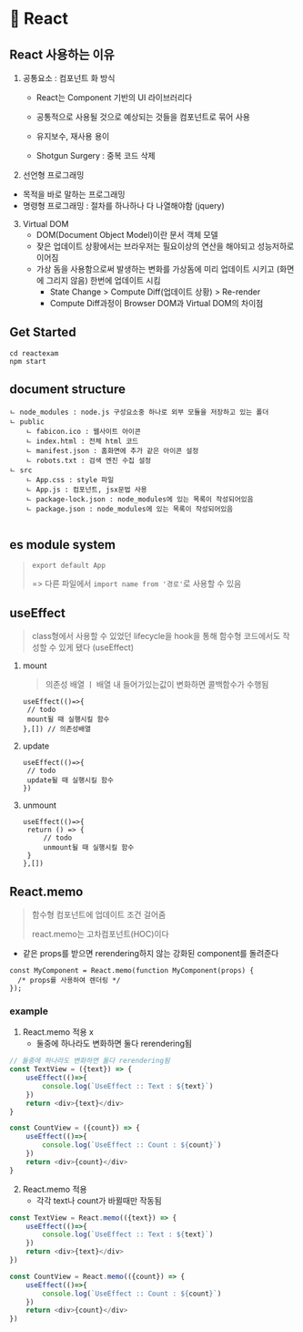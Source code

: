 # 📍 React

## React 사용하는 이유

1. 공통요소 : 컴포넌트 화 방식

   * React는 Component 기반의 UI 라이브러리다

   * 공통적으로 사용될 것으로 예상되는 것들을 컴포넌트로 묶어 사용

   * 유지보수, 재사용 용이

   * Shotgun Surgery : 중복 코드 삭제

     

2.  선언형 프로그래밍

   * 목적을 바로 말하는 프로그래밍
   * 명령형 프로그래밍 : 절차를 하나하나 다 나열해야함 (jquery)



3. Virtual DOM
   * DOM(Document Object Model)이란 문서 객체 모델
   * 잦은 업데이트 상황에서는 브라우저는 필요이상의 연산을 해야되고 성능저하로 이어짐
   * 가상 돔을 사용함으로써 발생하는 변화를 가상돔에 미리 업데이트 시키고 (화면에 그리지 않음) 한번에 업데이트 시킴
     * State Change > Compute Diff(업데이트 상황) > Re-render
     * Compute Diff과정이 Browser DOM과 Virtual DOM의 차이점



## Get Started

```
cd reactexam
npm start
```



## document structure

```
ㄴ node_modules : node.js 구성요소중 하나로 외부 모듈을 저장하고 있는 폴더
ㄴ public
	ㄴ fabicon.ico : 웹사이트 아이콘
	ㄴ index.html : 전체 html 코드
	ㄴ manifest.json : 홈화면에 추가 같은 아이콘 설정
	ㄴ robots.txt : 검색 엔진 수집 설정
ㄴ src
	ㄴ App.css : style 파일
	ㄴ App.js : 컴포넌트, jsx문법 사용
	ㄴ package-lock.json : node_modules에 있는 목록이 작성되어있음
	ㄴ package.json : node_modules에 있는 목록이 작성되어있음
	
```



## es module system

> `export default App`
>
> => 다른 파일에서 `import name from '경로'`로 사용할 수 있음



## useEffect

> class형에서 사용할 수 있었던 lifecycle을 hook을 통해  함수형 코드에서도 작성할 수 있게 됐다 (useEffect)



1. mount

   > 의존성 배열 ㅣ 배열 내 들어가있는값이 변화하면 콜백함수가 수행됨

   ```
   useEffect(()=>{
   	// todo
   	mount될 때 실행시킬 함수
   },[]) // 의존성배열
   ```

   

2. update

   ```
   useEffect(()=>{
   	// todo
   	update될 때 실행시킬 함수
   })
   ```

   

3. unmount

   ```
   useEffect(()=>{
   	return () => {
   		// todo
   		unmount될 때 실행시킬 함수
   	}
   },[])
   ```

   

## React.memo

> 함수형 컴포넌트에 업데이트 조건 걸어줌
>
> react.memo는 고차컴포넌트(HOC)이다

* 같은 props를 받으면 rerendering하지 않는 강화된 component를 돌려준다

```
const MyComponent = React.memo(function MyComponent(props) {
  /* props를 사용하여 렌더링 */
});
```



### example

1. React.memo 적용 x
   * 둘중에 하나라도 변화하면 둘다 rerendering됨

```js
// 둘중에 하나라도 변화하면 둘다 rerendering됨
const TextView = ({text}) => {
    useEffect(()=>{
        console.log(`UseEffect :: Text : ${text}`)
    })
    return <div>{text}</div>
}

const CountView = ({count}) => {
    useEffect(()=>{
        console.log(`UseEffect :: Count : ${count}`)
    })
    return <div>{count}</div>
}

```

2. React.memo 적용
   * 각각 text나 count가 바뀔때만 작동됨 

```js
const TextView = React.memo(({text}) => {
    useEffect(()=>{
        console.log(`UseEffect :: Text : ${text}`)
    })
    return <div>{text}</div>
})

const CountView = React.memo(({count}) => {
    useEffect(()=>{
        console.log(`UseEffect :: Count : ${count}`)
    })
    return <div>{count}</div>
})
```

